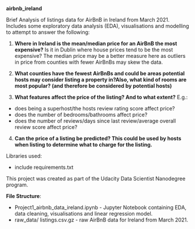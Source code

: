 **airbnb_ireland**

Brief Analysis of listings data for AirBnB in Ireland from March 2021. Includes some exploratory data analysis (EDA), visualisations and modelling to attempt to answer the following:

1. **Where in Ireland is the mean/median price for an AirBnB the most expensive?** Is it in Dublin where house prices tend to be the most expensive? The median price may be a better measure here as outliers in price from counties with fewer AirBnBs may skew the data.


2. **What counties have the fewest AirBnBs and could be areas potential hosts may consider listing a property in?Also, what kind of rooms are most popular? (and therefore be considered by potential hosts)**


3. **What features affect the price of the listing? And to what extent?** 
E.g.:

 - does being a superhost/the hosts review rating score affect price?
 - does the number of bedrooms/bathrooms affect price? 
 - does the number of reviews/days since last review/average overall review score affect price?
    
    
4. **Can the price of a listing be predicted? This could be used by hosts when listing to determine what to charge for the listing.**

Libraries used:
- include requirements.txt

This project was created as part of the Udacity Data Scientist Nanodegree program.

**File Structure**:

- Project1_airbnb_data_ireland.ipynb - Jupyter Notebook containing EDA, data cleaning, visualisations and linear regression model.
- raw_data/
    listings.csv.gz -  raw AirBnB data for Ireland from March 2021.
